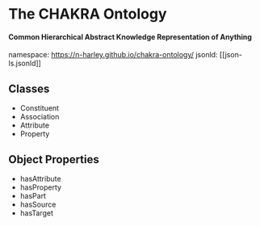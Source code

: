 # The CHAKRA Ontology

#### Common Hierarchical Abstract Knowledge Representation of Anything

namespace: https://n-harley.github.io/chakra-ontology/
jsonld: [[json-ls.jsonld]]

## Classes

- Constituent
- Association
- Attribute
- Property

## Object Properties

- hasAttribute
- hasProperty
- hasPart
- hasSource
- hasTarget
